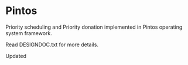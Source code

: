 # Pintos 

Priority scheduling and Priority donation implemented in Pintos operating system framework.

Read DESIGNDOC.txt for more details.

Updated
